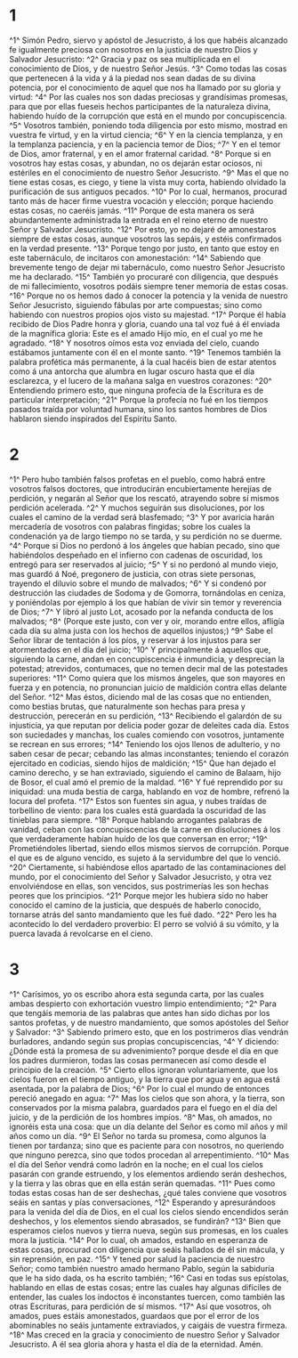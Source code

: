 # 1 
^1^ Simón Pedro, siervo y apóstol de Jesucristo, á los que habéis alcanzado fe igualmente preciosa con nosotros en la justicia de nuestro Dios y Salvador Jesucristo: ^2^ Gracia y paz os sea multiplicada en el conocimiento de Dios, y de nuestro Señor Jesús. ^3^ Como todas las cosas que pertenecen á la vida y á la piedad nos sean dadas de su divina potencia, por el conocimiento de aquel que nos ha llamado por su gloria y virtud: ^4^ Por las cuales nos son dadas preciosas y grandísimas promesas, para que por ellas fueseis hechos participantes de la naturaleza divina, habiendo huído de la corrupción que está en el mundo por concupiscencia. ^5^ Vosotros también, poniendo toda diligencia por esto mismo, mostrad en vuestra fe virtud, y en la virtud ciencia; ^6^ Y en la ciencia templanza, y en la templanza paciencia, y en la paciencia temor de Dios; ^7^ Y en el temor de Dios, amor fraternal, y en el amor fraternal caridad. ^8^ Porque si en vosotros hay estas cosas, y abundan, no os dejarán estar ociosos, ni estériles en el conocimiento de nuestro Señor Jesucristo. ^9^ Mas el que no tiene estas cosas, es ciego, y tiene la vista muy corta, habiendo olvidado la purificación de sus antiguos pecados. ^10^ Por lo cual, hermanos, procurad tanto más de hacer firme vuestra vocación y elección; porque haciendo estas cosas, no caeréis jamás. ^11^ Porque de esta manera os será abundantemente administrada la entrada en el reino eterno de nuestro Señor y Salvador Jesucristo. ^12^ Por esto, yo no dejaré de amonestaros siempre de estas cosas, aunque vosotros las sepáis, y estéis confirmados en la verdad presente. ^13^ Porque tengo por justo, en tanto que estoy en este tabernáculo, de incitaros con amonestación: ^14^ Sabiendo que brevemente tengo de dejar mi tabernáculo, como nuestro Señor Jesucristo me ha declarado. ^15^ También yo procuraré con diligencia, que después de mi fallecimiento, vosotros podáis siempre tener memoria de estas cosas. ^16^ Porque no os hemos dado á conocer la potencia y la venida de nuestro Señor Jesucristo, siguiendo fábulas por arte compuestas; sino como habiendo con nuestros propios ojos visto su majestad. ^17^ Porque él había recibido de Dios Padre honra y gloria, cuando una tal voz fué á él enviada de la magnífica gloria: Este es el amado Hijo mío, en el cual yo me he agradado. ^18^ Y nosotros oímos esta voz enviada del cielo, cuando estábamos juntamente con él en el monte santo. ^19^ Tenemos también la palabra profética más permanente, á la cual hacéis bien de estar atentos como á una antorcha que alumbra en lugar oscuro hasta que el día esclarezca, y el lucero de la mañana salga en vuestros corazones: ^20^ Entendiendo primero esto, que ninguna profecía de la Escritura es de particular interpretación; ^21^ Porque la profecía no fué en los tiempos pasados traída por voluntad humana, sino los santos hombres de Dios hablaron siendo inspirados del Espíritu Santo. 

# 2 
^1^ Pero hubo también falsos profetas en el pueblo, como habrá entre vosotros falsos doctores, que introducirán encubiertamente herejías de perdición, y negarán al Señor que los rescató, atrayendo sobre sí mismos perdición acelerada. ^2^ Y muchos seguirán sus disoluciones, por los cuales el camino de la verdad será blasfemado; ^3^ Y por avaricia harán mercadería de vosotros con palabras fingidas; sobre los cuales la condenación ya de largo tiempo no se tarda, y su perdición no se duerme. ^4^ Porque si Dios no perdonó á los ángeles que habían pecado, sino que habiéndolos despeñado en el infierno con cadenas de oscuridad, los entregó para ser reservados al juicio; ^5^ Y si no perdonó al mundo viejo, mas guardó á Noé, pregonero de justicia, con otras siete personas, trayendo el diluvio sobre el mundo de malvados; ^6^ Y si condenó por destrucción las ciudades de Sodoma y de Gomorra, tornándolas en ceniza, y poniéndolas por ejemplo á los que habían de vivir sin temor y reverencia de Dios; ^7^ Y libró al justo Lot, acosado por la nefanda conducta de los malvados; ^8^ (Porque este justo, con ver y oir, morando entre ellos, afligía cada día su alma justa con los hechos de aquellos injustos;) ^9^ Sabe el Señor librar de tentación á los píos, y reservar á los injustos para ser atormentados en el día del juicio; ^10^ Y principalmente á aquellos que, siguiendo la carne, andan en concupiscencia é inmundicia, y desprecian la potestad; atrevidos, contumaces, que no temen decir mal de las potestades superiores: ^11^ Como quiera que los mismos ángeles, que son mayores en fuerza y en potencia, no pronuncian juicio de maldición contra ellas delante del Señor. ^12^ Mas éstos, diciendo mal de las cosas que no entienden, como bestias brutas, que naturalmente son hechas para presa y destrucción, perecerán en su perdición, ^13^ Recibiendo el galardón de su injusticia, ya que reputan por delicia poder gozar de deleites cada día. Estos son suciedades y manchas, los cuales comiendo con vosotros, juntamente se recrean en sus errores; ^14^ Teniendo los ojos llenos de adulterio, y no saben cesar de pecar; cebando las almas inconstantes; teniendo el corazón ejercitado en codicias, siendo hijos de maldición; ^15^ Que han dejado el camino derecho, y se han extraviado, siguiendo el camino de Balaam, hijo de Bosor, el cual amó el premio de la maldad. ^16^ Y fué reprendido por su iniquidad: una muda bestia de carga, hablando en voz de hombre, refrenó la locura del profeta. ^17^ Estos son fuentes sin agua, y nubes traídas de torbellino de viento: para los cuales está guardada la oscuridad de las tinieblas para siempre. ^18^ Porque hablando arrogantes palabras de vanidad, ceban con las concupiscencias de la carne en disoluciones á los que verdaderamente habían huído de los que conversan en error; ^19^ Prometiéndoles libertad, siendo ellos mismos siervos de corrupción. Porque el que es de alguno vencido, es sujeto á la servidumbre del que lo venció. ^20^ Ciertamente, si habiéndose ellos apartado de las contaminaciones del mundo, por el conocimiento del Señor y Salvador Jesucristo, y otra vez envolviéndose en ellas, son vencidos, sus postrimerías les son hechas peores que los principios. ^21^ Porque mejor les hubiera sido no haber conocido el camino de la justicia, que después de haberlo conocido, tornarse atrás del santo mandamiento que les fué dado. ^22^ Pero les ha acontecido lo del verdadero proverbio: El perro se volvió á su vómito, y la puerca lavada á revolcarse en el cieno. 

# 3 
^1^ Carísimos, yo os escribo ahora esta segunda carta, por las cuales ambas despierto con exhortación vuestro limpio entendimiento; ^2^ Para que tengáis memoria de las palabras que antes han sido dichas por los santos profetas, y de nuestro mandamiento, que somos apóstoles del Señor y Salvador: ^3^ Sabiendo primero esto, que en los postrimeros días vendrán burladores, andando según sus propias concupiscencias, ^4^ Y diciendo: ¿Dónde está la promesa de su advenimiento? porque desde el día en que los padres durmieron, todas las cosas permanecen así como desde el principio de la creación. ^5^ Cierto ellos ignoran voluntariamente, que los cielos fueron en el tiempo antiguo, y la tierra que por agua y en agua está asentada, por la palabra de Dios; ^6^ Por lo cual el mundo de entonces pereció anegado en agua: ^7^ Mas los cielos que son ahora, y la tierra, son conservados por la misma palabra, guardados para el fuego en el día del juicio, y de la perdición de los hombres impíos. ^8^ Mas, oh amados, no ignoréis esta una cosa: que un día delante del Señor es como mil años y mil años como un día. ^9^ El Señor no tarda su promesa, como algunos la tienen por tardanza; sino que es paciente para con nosotros, no queriendo que ninguno perezca, sino que todos procedan al arrepentimiento. ^10^ Mas el día del Señor vendrá como ladrón en la noche; en el cual los cielos pasarán con grande estruendo, y los elementos ardiendo serán deshechos, y la tierra y las obras que en ella están serán quemadas. ^11^ Pues como todas estas cosas han de ser deshechas, ¿qué tales conviene que vosotros seáis en santas y pías conversaciones, ^12^ Esperando y apresurándoos para la venida del día de Dios, en el cual los cielos siendo encendidos serán deshechos, y los elementos siendo abrasados, se fundirán? ^13^ Bien que esperamos cielos nuevos y tierra nueva, según sus promesas, en los cuales mora la justicia. ^14^ Por lo cual, oh amados, estando en esperanza de estas cosas, procurad con diligencia que seáis hallados de él sin mácula, y sin reprensión, en paz. ^15^ Y tened por salud la paciencia de nuestro Señor; como también nuestro amado hermano Pablo, según la sabiduría que le ha sido dada, os ha escrito también; ^16^ Casi en todas sus epístolas, hablando en ellas de estas cosas; entre las cuales hay algunas difíciles de entender, las cuales los indoctos é inconstantes tuercen, como también las otras Escrituras, para perdición de sí mismos. ^17^ Así que vosotros, oh amados, pues estáis amonestados, guardaos que por el error de los abominables no seáis juntamente extraviados, y caigáis de vuestra firmeza. ^18^ Mas creced en la gracia y conocimiento de nuestro Señor y Salvador Jesucristo. A él sea gloria ahora y hasta el día de la eternidad. Amén. 